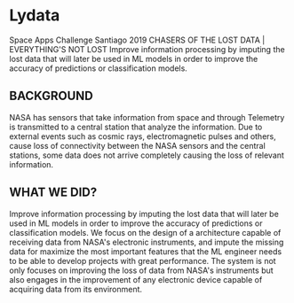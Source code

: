 # Lydata

Space Apps Challenge Santiago 2019
CHASERS OF THE LOST DATA | EVERYTHING'S NOT LOST
Improve information processing by imputing the lost data that will later be used in ML models in order to improve the accuracy of predictions or classification models.

## BACKGROUND

NASA has sensors that take information from space and through Telemetry is transmitted to a central station that analyze the information.
Due to external events such as cosmic rays, electromagnetic pulses and others, cause loss of connectivity between the NASA sensors and the central stations, some data does not arrive completely causing the loss of relevant information.

## WHAT WE DID?

Improve information processing by imputing the lost data that will later be used in ML models in order to improve the accuracy of predictions or classification models.
We focus on the design of a architecture capable of receiving data from NASA's electronic instruments, and impute the missing data for maximize the most important features that the ML engineer needs to be able to develop projects with great performance.
The system is not only focuses on improving the loss of data from NASA's instruments but also engages in the improvement of any electronic device capable of acquiring data from its environment.
